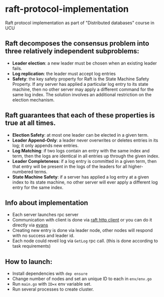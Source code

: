 # raft-protocol-implementation
Raft protocol implementation as part of "Distributed databases" course in UCU

## Raft decomposes the consensus problem into three relatively independent subproblems:
- **Leader election**: a new leader must be chosen when an existing leader fails.
- **Log replication**: the leader must accept log entries
- **Safety**: the key safety property for Raft is the State Machine Safety Property. If any server has applied a particular 
log entry to its state machine, then no other server may apply a different command for the same log index. The solution involves an
additional restriction on the election mechanism.

##  Raft guarantees that each of these properties is true at all times.
- **Election Safety**: at most one leader can be elected in a given term.
- **Leader Append-Only**: a leader never overwrites or deletes entries in its log; it only appends new entries.
- **Log Matching**: if two logs contain an entry with the same index and term, then the logs are identical in all entries
up through the given index.
- **Leader Completeness**: if a log entry is committed in a given term, then that entry will be present in the logs
of the leaders for all higher-numbered terms.
- **State Machine Safety**: if a server has applied a log entry at a given index to its state machine, no other server
will ever apply a different log entry for the same index.

## Info about implementation
- Each server launches rpc server
- Communication with client is done via [raft http client](https://github.com/IvanProdaiko94/raft-protocol-implementation-client) or you can do it directly via [evans](https://github.com/ktr0731/evans)
- Creating new entry is done via leader node, other nodes will respond with no success and leader id.
- Each node could reveil log via `GetLog` rpc call. (this is done according to task requirements)

## How to launch:

- Install dependencies with `dep ensure`
- Change number of nodes and set an unique ID to each in `env/env.go`
- Run `main.go` with `ID=x` env variable set.
- Run several processes to create cluster.